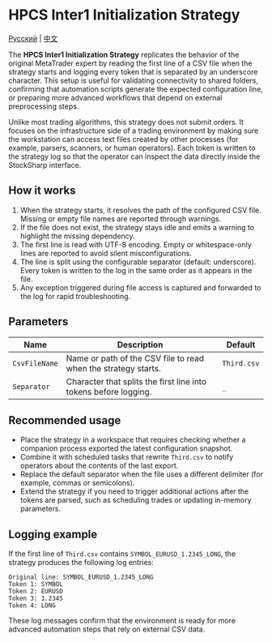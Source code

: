 # HPCS Inter1 Initialization Strategy
[Русский](README_ru.md) | [中文](README_cn.md)

The **HPCS Inter1 Initialization Strategy** replicates the behavior of the original MetaTrader expert by reading the first line of a CSV file when the strategy starts and logging every token that is separated by an underscore character. This setup is useful for validating connectivity to shared folders, confirming that automation scripts generate the expected configuration line, or preparing more advanced workflows that depend on external preprocessing steps.

Unlike most trading algorithms, this strategy does not submit orders. It focuses on the infrastructure side of a trading environment by making sure the workstation can access text files created by other processes (for example, parsers, scanners, or human operators). Each token is written to the strategy log so that the operator can inspect the data directly inside the StockSharp interface.

## How it works

1. When the strategy starts, it resolves the path of the configured CSV file. Missing or empty file names are reported through warnings.
2. If the file does not exist, the strategy stays idle and emits a warning to highlight the missing dependency.
3. The first line is read with UTF-8 encoding. Empty or whitespace-only lines are reported to avoid silent misconfigurations.
4. The line is split using the configurable separator (default: underscore). Every token is written to the log in the same order as it appears in the file.
5. Any exception triggered during file access is captured and forwarded to the log for rapid troubleshooting.

## Parameters

| Name | Description | Default |
| ---- | ----------- | ------- |
| `CsvFileName` | Name or path of the CSV file to read when the strategy starts. | `Third.csv` |
| `Separator` | Character that splits the first line into tokens before logging. | `_` |

## Recommended usage

- Place the strategy in a workspace that requires checking whether a companion process exported the latest configuration snapshot.
- Combine it with scheduled tasks that rewrite `Third.csv` to notify operators about the contents of the last export.
- Replace the default separator when the file uses a different delimiter (for example, commas or semicolons).
- Extend the strategy if you need to trigger additional actions after the tokens are parsed, such as scheduling trades or updating in-memory parameters.

## Logging example

If the first line of `Third.csv` contains `SYMBOL_EURUSD_1.2345_LONG`, the strategy produces the following log entries:

```
Original line: SYMBOL_EURUSD_1.2345_LONG
Token 1: SYMBOL
Token 2: EURUSD
Token 3: 1.2345
Token 4: LONG
```

These log messages confirm that the environment is ready for more advanced automation steps that rely on external CSV data.
